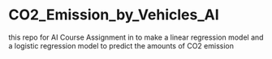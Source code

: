 # CO2_Emission_by_Vehicles_AI
this repo for AI Course Assignment in to make a linear regression model and a logistic regression model to predict the amounts of CO2 emission  
